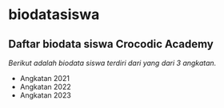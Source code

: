 # biodatasiswa

Daftar biodata siswa Crocodic Academy
---
*Berikut adalah biodata siswa terdiri dari yang dari 3 angkatan.*
- Angkatan 2021
- Angkatan 2022
- Angkatan 2023
